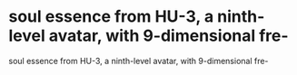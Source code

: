 # soul essence from HU-3, a ninth-level avatar, with 9-dimensional fre-

soul essence from HU-3, a ninth-level avatar, with 9-dimensional fre-
